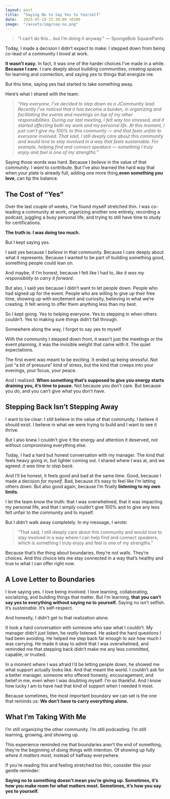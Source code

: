 ```yaml
---
layout: post
title:  "Saying No to Say Yes to Yourself"
date:   2025-05-19 15:30:00 +0100
image:  "/assets/img/say-no.png"
---
```

> "I can’t do this... but I’m doing it anyway." — SpongeBob SquarePants

Today, I made a decision I didn’t expect to make:
I stepped down from being co-lead of a community I *loved* at work.

**It wasn’t easy.**
In fact, it was one of the harder choices I’ve made in a while. 
**Because I care.** 
I care deeply about building communities, creating spaces for learning and connection, and saying yes to things that energize me.

But this time, saying yes had started to take something away.

Here’s what I shared with the team:
> *“Hey everyone, I’ve decided to step down as a JCommunity lead. Recently I’ve noticed that it has become a burden, in organizing and facilitating the events and meetings on top of my other responsibilities. During our last meeting, I felt way too stressed, and it started affecting both my work and my personal life. At this moment, I just can’t give my 100% to this community — and that feels unfair to everyone involved. That said, I still deeply care about this community and would love to stay involved in a way that feels sustainable. For example, helping find and connect speakers — something I truly enjoy and feel is one of my strengths.”*

Saying those words was hard. 
Because I *believe* in the value of that community. 
I *want* to contribute. 
But I’ve also learned the hard way that when your plate is already full, adding one more thing,**even something you love**, can tip the balance.

## The Cost of “Yes”

Over the last couple of weeks, I’ve found myself stretched thin. 
I was co-leading a community at work, organizing another one entirely, recording a podcast, juggling a busy personal life, and trying to still have time to study for certifications.

**The truth is: I was doing too much.**

But I kept saying yes.

I said yes because I *believe* in that community.
Because I care deeply about what it represents. 
Because I wanted to be part of building something good, something people could lean on.

And maybe, if I’m honest, because I felt like I had to, _like it was my responsibility to carry it forward_.

But also, I said yes because I didn’t want to let people down.
People who had signed up for the event.
People who are willing to give up their free time, showing up with excitement and curiosity, believing in what we’re creating.
It felt wrong to offer them anything less than my best.

So I kept going.
Yes to helping everyone.
Yes to stepping in when others couldn’t.
Yes to making sure things didn’t fall through.

Somewhere along the way, I forgot to say yes to myself.

With the community I stepped down from, it wasn’t just the meetings or the event planning, it was the invisible weight that came with it.
The quiet expectations.

The first event was meant to be exciting. 
It ended up being stressful.
Not just “a bit of pressure” kind of stress, but the kind that creeps into your evenings, your focus, your peace. 

And I realized:
**When something that’s supposed to give you energy starts draining you, it’s time to pause.**
Not because you don’t care. But because you *do*, and you can’t give what you don’t have.

## Stepping Back Isn’t Stepping Away

I want to be clear:
I still believe in the value of that community. 
I believe it should exist.
I believe in what we were trying to build and I want to see it thrive.

But I also knew I couldn’t give it the energy and attention it deserved, not without compromising everything else.

Today, I had a hard but honest conversation with my manager.
The kind that feels heavy going in, but lighter coming out.
I shared where I was at, and we agreed: _it was time to step back_.

And I’ll be honest, it feels good and bad at the same time.
Good, because I made a decision *for myself*.
Bad, because it’s easy to feel like I’m letting others down.
But also good again, because I’m finally **listening to my own limits**.

I let the team know the truth: that I was overwhelmed, that it was impacting my personal life, and that I simply couldn’t give 100% and to give any less felt unfair to the community and to myself.

But I didn’t walk away completely.
In my message, I wrote:

> “That said, I still deeply care about this community and would love to stay involved in a way where I can help find and connect speakers, which is something I truly enjoy and feel is one of my strengths.”

Because that’s the thing about boundaries, they’re not walls.
They’re choices.
And this choice lets me stay connected in a way that’s healthy and true to what I can offer right now.

## A Love Letter to Boundaries

I love saying yes. I love being involved. I love learning, collaborating, socializing, and building things that matter.
But I’m learning, **that you can’t say yes to everything without saying no to yourself.**
Saying no isn’t selfish.
It’s *sustainable*. It’s self-respect.

And honestly, I didn’t get to that realization alone.

It took a hard conversation with someone who saw what I couldn’t.
My manager didn’t just listen, he *really* listened.
He asked the hard questions I had been avoiding.
He helped me step back far enough to *see* how much I was carrying.
He made it okay to admit that I was overwhelmed, and reminded me that stepping back didn’t make me any less committed, capable, or trusted.

In a moment where I was afraid I’d be letting people down, he showed me what support actually looks like.
And that meant the world.
I couldn’t ask for a better manager, someone who offered honesty, encouragement, and belief in me, even when I was doubting myself.
I’m so thankful. 
And I know how lucky I am to have had that kind of support when I needed it most.

Because sometimes, the most important boundary we can set is the one that reminds us: **We don’t have to carry everything alone.**

## What I’m Taking With Me

I’m still organizing the other community.
I’m still podcasting.
I’m still learning, growing, and showing up.

This experience reminded me that boundaries aren’t the end of something, they’re the beginning of doing things with intention.
Of showing up fully *where it matters most*, instead of halfway everywhere.

If you’re reading this and feeling stretched too thin, consider this your gentle reminder:

**Saying no to something doesn’t mean you’re giving up.
Sometimes, it’s how you make room for what matters most.
Sometimes, it’s how you say yes to yourself.**
